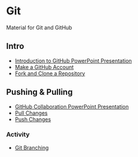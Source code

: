# Git
Material for Git and GitHub

## Intro
- <a href="Intro/IntroductionToGitHub.pptx" target="_blank">Introduction to GitHub PowerPoint Presentation</a>
- [Make a GitHub Account](Intro/MakeAGitHubAccount.md)
- [Fork and Clone a Repository](Intro/ForkAndCloneARepository.md)

## Pushing & Pulling
- <a href="PushingAndPulling/GitHub Collaboration.pptx" target="_blank">GitHub Collaboration PowerPoint Presentation</a>
- [Pull Changes](PushingAndPulling/PullChanges.md)
- [Push Changes](PushingAndPulling/PushChanges.md)

### Activity
- [Git Branching](https://learngitbranching.js.org/)